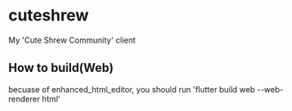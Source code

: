 # cuteshrew
My 'Cute Shrew Community' client

## How to build(Web)
becuase of enhanced_html_editor, you should run 'flutter build web --web-renderer html'